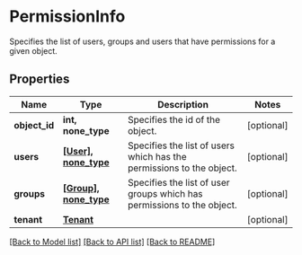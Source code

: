 # PermissionInfo

Specifies the list of users, groups and users that have permissions for a given object.

## Properties
Name | Type | Description | Notes
------------ | ------------- | ------------- | -------------
**object_id** | **int, none_type** | Specifies the id of the object. | [optional] 
**users** | [**[User], none_type**](User.md) | Specifies the list of users which has the permissions to the object. | [optional] 
**groups** | [**[Group], none_type**](Group.md) | Specifies the list of user groups which has permissions to the object. | [optional] 
**tenant** | [**Tenant**](Tenant.md) |  | [optional] 

[[Back to Model list]](../README.md#documentation-for-models) [[Back to API list]](../README.md#documentation-for-api-endpoints) [[Back to README]](../README.md)


